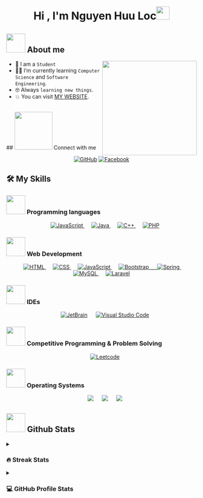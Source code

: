 
<h1  align="center">Hi , I'm Nguyen Huu Loc<img  src="https://media.giphy.com/media/hvRJCLFzcasrR4ia7z/giphy.gif"  width="35"></h1>

## <picture><img src = "https://github.com/7oSkaaa/7oSkaaa/blob/main/Images/about_me.gif?raw=true"  width = 50px></picture> About me
<picture>  <img  align="right"  src="https://github.com/7oSkaaa/7oSkaaa/blob/main/Images/Right_Side.gif?raw=true"  width = 250px></picture>
- :school: I am a `Student`
- :student: I’m currently learning `Computer Science` and `Software Engineering`.
- :nerd_face: Always `learning new things`.
- :boom: You can visit [MY WEBSITE](https://4onl.net/).
<br>
## <picture>  <img src="https://github.com/7oSkaaa/7oSkaaa/blob/main/Images/Connect-with-me.gif?raw=true"  width="100px">  </picture> Connect with me

<p  align="center">
<a  href="https://github.com/lochuung"><img  src="https://img.shields.io/badge/GitHub-100000?style=for-the-badge&logo=github&logoColor=white"  alt="GitHub"/></a>
<a  href="https://www.facebook.com/lochuu.ng"><img  src="https://img.shields.io/badge/Facebook-1877F2?style=for-the-badge&logo=facebook&logoColor=white"  alt="Facebook"/></a>
</p>

## 🛠️ My Skills

### <picture><img src = "https://github.com/7oSkaaa/7oSkaaa/blob/main/Images/Programming_Languages.gif?raw=true"  width = 50px>  </picture> Programming languages
<p  align="center">
&emsp;
<a  href="#">
<img  alt="JavaScript"  src="https://img.shields.io/badge/JavaScript-F7DF1E?style=for-the-badge&logo=javascript&logoColor=black">
</a>
&emsp;
<a  href="#">
<img  alt="Java"  src="https://img.shields.io/badge/Java-ED8B00?style=for-the-badge&logo=openjdk&logoColor=white">
</a>
&emsp;
<a  href="#">
<img  alt="C++"  src="https://img.shields.io/badge/C%2B%2B-00599C?style=for-the-badge&logo=c%2B%2B&logoColor=white">
</a>
&emsp;
<a  href="#">
<img  alt="PHP"  src="https://img.shields.io/badge/PHP-777BB4?style=for-the-badge&logo=php&logoColor=white">
</a>
</p>

### <picture>  <img src = "https://github.com/7oSkaaa/7oSkaaa/blob/main/Images/Front_End.gif?raw=true"  width = 50px>  </picture> Web Development

<p  align="center">
&emsp;
<a  href="#">
<img  alt="HTML"  src="https://img.shields.io/badge/HTML5-E34F26?style=for-the-badge&logo=html5&logoColor=white">
</a>
&emsp;
<a  href="#">
<img  alt="CSS"  src="https://img.shields.io/badge/CSS3-1572B6?style=for-the-badge&logo=css3&logoColor=white">
</a>
&emsp;
<a  href="#">
<img  alt="JavaScript"  src="https://img.shields.io/badge/JavaScript-F7DF1E?style=for-the-badge&logo=javascript&logoColor=black">
</a>
&emsp;
<a  href="#">
<img  alt="Bootstrap"  src="https://img.shields.io/badge/Bootstrap-563D7C?style=for-the-badge&logo=bootstrap&logoColor=white">
&emsp;
<a  href="#">
<img  alt="Spring"  src="https://img.shields.io/badge/Spring-6DB33F?style=for-the-badge&logo=spring&logoColor=white">
</a>
&emsp;
<a  href="#">
<img  alt="MySQL"  src="https://img.shields.io/badge/MySQL-00000F?style=for-the-badge&logo=mysql&logoColor=white">
</a>
&emsp;
<a  href="#">
<img  alt="Laravel"  src="https://img.shields.io/badge/Laravel-FF2D20?style=for-the-badge&logo=laravel&logoColor=white">
</a>
</p>


### <picture>  <img src = "https://github.com/7oSkaaa/7oSkaaa/blob/main/Images/IDEs.gif?raw=true"  width = 50px>  </picture> IDEs

<p  align="center">
&emsp;
<a  href="#"><img  alt="JetBrain"  src="https://img.shields.io/badge/jetbrains-%23000000.svg?style=for-the-badge&logo=jetbrains&logoColor=white"  /></a>
&emsp;
<a  href="#"><img  alt="Visual Studio Code"  src="https://img.shields.io/badge/Visual%20Studio%20Code-0078d7.svg?style=for-the-badge&logo=visual-studio-code&logoColor=white"></a>
</p>

### <picture>  <img src = "https://github.com/7oSkaaa/7oSkaaa/blob/main/Images/CP_PS.gif?raw=true"  width = 50px>  </picture> Competitive Programming & Problem Solving

<p  align="center">
&emsp;
<a  href="#"><img  alt = "Leetcode"  src="https://img.shields.io/badge/leetcode%20-%23FFA116.svg?style=for-the-badge&logo=leetcode&logoColor=black"  /></a>
</p>

### <picture>  <img src = "https://github.com/7oSkaaa/7oSkaaa/blob/main/Images/OS.gif?raw=true"  width = 50px>  </picture> Operating Systems

<p  align="center">
&emsp;
<a  href="#"><img  src="https://img.shields.io/badge/Windows-0078D6?style=for-the-badge&logo=windows&logoColor=white"></a>
&emsp;
<a  href="#"><img  src="https://img.shields.io/badge/Ubuntu-E95420?style=for-the-badge&logo=ubuntu&logoColor=white"></a>
&emsp;
<a  href="#"><img  src="https://img.shields.io/badge/Linux-FCC624?style=for-the-badge&logo=linux&logoColor=black"></a>
</p>

## <picture>  <img src = "https://github.com/7oSkaaa/7oSkaaa/blob/main/Images/Statistics.gif?raw=true"  width = 50px>  </picture> Github Stats

<details><summary><h3> 🔥 Streak Stats</h3></summary>

----
  
<p  align="center"><img  src="https://github-readme-streak-stats.herokuapp.com/?user=lochuung&theme=tokyonight_duo"  alt="7oSkaaa"  /></p>
</details>
<details><summary><h3>💻 GitHub Profile Stats</h3></summary>

----
<p  align="center">
<a  href="https://github.com/anuraghazra/github-readme-stats">
<img  alt="lochuung's Github Stats"  src="https://github-readme-stats.vercel.app/api?username=lochuung&show_icons=true&count_private=true&locale=en&theme=tokyonight&layout=compact"  height="230px"/></a>
<img  src="https://github-readme-stats.vercel.app/api/top-langs?username=lochuung&langs_count=10&show_icons=true&locale=en&theme=tokyonight"  alt="lochuung"  height="230px"/>
<br/>
<b>Note:</b> Top languages is only a metric of the languages my public code consists of and doesn't reflect experience or skill level.
</p>
</details>
